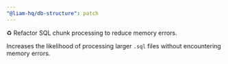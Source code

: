 ```yaml
---
"@liam-hq/db-structure": patch
---
```


♻️ Refactor SQL chunk processing to reduce memory errors.

Increases the likelihood of processing larger `.sql` files without encountering memory errors.
